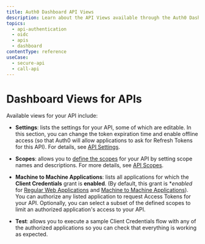 ```yaml
---
title: Auth0 Dashboard API Views
description: Learn about the API Views available through the Auth0 Dashboard.
topics:
  - api-authentication
  - oidc
  - apis
  - dashboard
contentType: reference
useCase:
  - secure-api
  - call-api
---
```


# Dashboard Views for APIs

Available views for your API include:

- **Settings**: lists the settings for your API, some of which are editable. In this section, you can change the token expiration time and enable offline access (so that Auth0 will allow applications to ask for Refresh Tokens for this API). For details, see [API Settings](/api-auth/references/dashboard/api-settings).

- **Scopes**: allows you to [define the scopes](/scopes/current/guides/define-scopes-using-dashboard) for your API by setting scope names and descriptions. For more details, see [API Scopes](/api-auth/references/dashboard/api-scopes).

- **Machine to Machine Applications**: lists all applications for which the **Client Credentials** grant is **enabled**. (By default, this grant is **enabled* for [Regular Web Applications](/applications/concepts/app-types-auth0) and [Machine to Machine Applications](/applications/concepts/app-types-auth0)). You can authorize any listed application to request Access Tokens for your API. Optionally, you can select a subset of the defined scopes to limit an authorized application's access to your API. 

- **Test**: allows you to execute a sample Client Credentials flow with any of the authorized applications so you can check that everything is working as expected.
